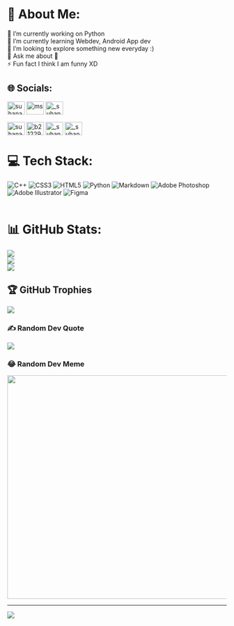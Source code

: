 # 💫 About Me:
🔭 I’m currently working on Python<br>🌱 I’m currently learning Webdev, Android App dev <br>👯 I’m looking to explore something new everyday :)<br>💬 Ask me about 🤷‍<br>⚡ Fun fact I think I am funny XD


## 🌐 Socials:
<p align="left">
<a href="https://twitter.com/suhana_3003" target="blank"><img align="center" src="https://raw.githubusercontent.com/rahuldkjain/github-profile-readme-generator/master/src/images/icons/Social/twitter.svg" alt="suhana_3003" height="30" width="40" /></a>
<a href="https://linkedin.com/in/ms. suhana" target="blank"><img align="center" src="https://raw.githubusercontent.com/rahuldkjain/github-profile-readme-generator/master/src/images/icons/Social/linked-in-alt.svg" alt="ms. suhana" height="30" width="40" /></a>
<a href="https://instagram.com/_suhana_3003" target="blank"><img align="center" src="https://raw.githubusercontent.com/rahuldkjain/github-profile-readme-generator/master/src/images/icons/Social/instagram.svg" alt="_suhana_3003" height="30" width="40" /></a><br><br>
<a href="https://www.codechef.com/users/suhana_3003" target="blank"><img align="center" src="https://cdn.jsdelivr.net/npm/simple-icons@3.1.0/icons/codechef.svg" alt="suhana_3003" height="30" width="40" /></a>
<a href="https://www.hackerrank.com/b21229" target="blank"><img align="center" src="https://raw.githubusercontent.com/rahuldkjain/github-profile-readme-generator/master/src/images/icons/Social/hackerrank.svg" alt="b21229" height="30" width="40" /></a>
<a href="https://codeforces.com/profile/_suhana_3003" target="blank"><img align="center" src="https://raw.githubusercontent.com/rahuldkjain/github-profile-readme-generator/master/src/images/icons/Social/codeforces.svg" alt="_suhana_3003" height="30" width="40" /></a>
<a href="https://www.leetcode.com/_suhana_3003" target="blank"><img align="center" src="https://raw.githubusercontent.com/rahuldkjain/github-profile-readme-generator/master/src/images/icons/Social/leet-code.svg" alt="_suhana_3003" height="30" width="40" /></a>
</p>

# 💻 Tech Stack:
![C++](https://img.shields.io/badge/c++-%2300599C.svg?style=for-the-badge&logo=c%2B%2B&logoColor=white) ![CSS3](https://img.shields.io/badge/css3-%231572B6.svg?style=for-the-badge&logo=css3&logoColor=white) ![HTML5](https://img.shields.io/badge/html5-%23E34F26.svg?style=for-the-badge&logo=html5&logoColor=white) ![Python](https://img.shields.io/badge/python-3670A0?style=for-the-badge&logo=python&logoColor=ffdd54) ![Markdown](https://img.shields.io/badge/markdown-%23000000.svg?style=for-the-badge&logo=markdown&logoColor=white) ![Adobe Photoshop](https://img.shields.io/badge/adobephotoshop-%2331A8FF.svg?style=for-the-badge&logo=adobephotoshop&logoColor=white) ![Adobe Illustrator](https://img.shields.io/badge/adobeillustrator-%23FF9A00.svg?style=for-the-badge&logo=adobeillustrator&logoColor=white) 	![Figma](https://img.shields.io/badge/figma-%23F24E1E.svg?style=for-the-badge&logo=figma&logoColor=white)<br><br>

# 📊 GitHub Stats:
![](https://github-readme-stats.vercel.app/api?username=Suhana3003&theme=dark&hide_border=false&include_all_commits=true&count_private=true)<br/>
![](https://github-readme-streak-stats.herokuapp.com/?user=Suhana3003&theme=dark&hide_border=false)<br/>
![](https://github-readme-stats.vercel.app/api/top-langs/?username=Suhana3003&theme=dark&hide_border=false&include_all_commits=true&count_private=true&layout=compact)

## 🏆 GitHub Trophies
![](https://github-profile-trophy.vercel.app/?username=Suhana3003&theme=radical&no-frame=false&no-bg=false&margin-w=4)

### ✍️ Random Dev Quote
![](https://quotes-github-readme.vercel.app/api?type=horizontal&theme=dark)

### 😂 Random Dev Meme
<img src="https://random-memer.herokuapp.com/" width="512px"/>

---
[![](https://visitcount.itsvg.in/api?id=Suhana3003&icon=3&color=7)](https://visitcount.itsvg.in)
